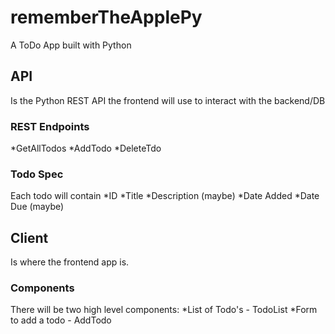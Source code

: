 # rememberTheApplePy

A ToDo App built with Python

## API
Is the Python REST API the frontend will use to interact with the backend/DB

### REST Endpoints
*GetAllTodos
*AddTodo
*DeleteTdo

### Todo Spec
Each todo will contain
*ID
*Title
*Description (maybe)
*Date Added
*Date Due (maybe)


## Client
Is where the frontend app is.

### Components
There will be two high level components:
*List of Todo's - TodoList
*Form to add a todo - AddTodo
